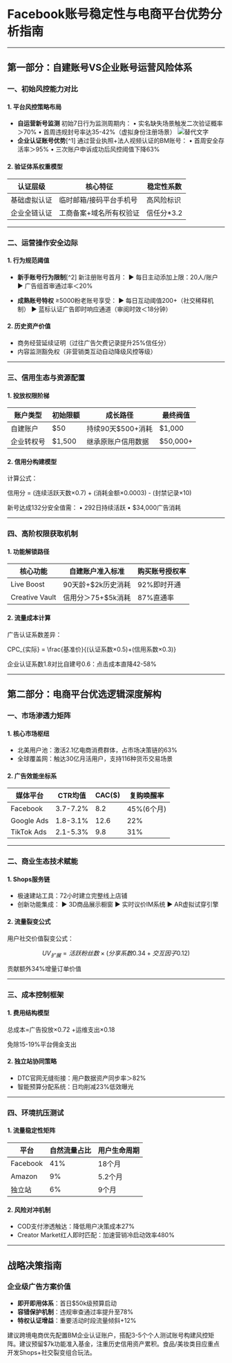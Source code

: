 
# Facebook账号稳定性与电商平台优势分析指南

---

## 第一部分：自建账号VS企业账号运营风险体系

### 一、初始风控能力对比
#### 1. 平台风控策略布局
- **自运营新号监测**
初始7日行为监测周期内：
• 实名缺失场景触发二次验证概率＞70%
• 首周违规封号率达35-42%（虚拟身份注册场景）
![替代文字](微信图片_20250331105407.png)
- **企业认证账号优势**[^1]
通过营业执照+法人视频认证的BM账号：
• 首周安全存活率＞95%
• 三次账户申诉成功后风控阈值下降63%

#### 2. 验证体系权重模型
| 认证层级       | 核心特征                | 稳定性系数 |
|----------------|-----------------------|------------|
| 基础虚拟认证    | 临时邮箱/接码平台手机号 | 高风险标识 |
| 企业全链认证    | 工商备案+域名所有权验证 | 信任分*3.2 |

---

### 二、运营操作安全边际
#### 1. 行为规范阈值
- **新手账号行为限制**[^2]
新注册账号首月：
▶ 每日主动添加上限：20人/账户
▶ 广告组首审通过率＜20%

- **成熟账号特权**
≥5000粉老账号享受：
▶ 每日互动阈值200+（社交稀释机制）
▶ 蓝标认证广告即时响应通道（审阅时效＜18分钟）

#### 2. 历史资产价值
- 商务经营延续证明（过往广告欠费记录提升25%信任分）
- 内容监测豁免权（非营销类互动自动降级风控等级）

---

### 三、信用生态与资源配置
#### 1. 投放权限阶梯
| 账户类型    | 初始限额 | 成长路径            | 最终阀值  |
|-------------|----------|---------------------|----------|
| 自建账户    | $50      | 持续90天$500+消耗   | $1,000   |
| 企业转权号  | $1,500   | 继承原账户信用数据   | $50,000+ |

#### 2. 信用分构建模型
计算公式：

信用分 = (连续活跃天数×0.7) + (消耗金额×0.0003) - (封禁记录×10)

新号达成132分安全值需：
• 292日持续活跃
• $34,000广告消耗

---

### 四、高阶权限获取机制
#### 1. 功能解锁路径
| 核心功能      | 自建账户准入标准         | 购买账号授权率 |
|---------------|-------------------------|---------------|
| Live Boost    | 90天龄+$2k历史消耗      | 92%即时开通    |
| Creative Vault| 信用分＞75+$5k消耗       | 87%直通率      |

#### 2. 流量成本计算
广告认证系数差异：

CPC_{实际} = \frac{基准价}{(认证系数×0.5)+(信用系数×0.3)}

企业认证系数1.8对比自建号0.6：点击成本直降42-58%

---

## 第二部分：电商平台优选逻辑深度解构

### 一、市场渗透力矩阵
#### 1. 核心市场枢纽
- 北美用户池：激活2.1亿电商消费群体，占市场决策链的63%
- 全球覆盖网：触达30亿月活用户，支持116种货币交易场景

#### 2. 广告效能坐标系
| 媒体平台    | CTR均值  | CAC($) | 复购唤醒率 |
|------------|---------|--------|-----------|
| Facebook   | 3.7-7.2%| 8.2    | 45%(6个月)|
| Google Ads | 1.8-3.1%| 12.6   | 22%       |
| TikTok Ads | 2.1-5.3%| 9.8    | 31%       |

---

### 二、商业生态技术赋能
#### 1. Shops服务链
- 极速建站工具：72小时建立完整线上店铺
- 创新功能集成：
  ▶ 3D商品展示橱窗
  ▶ 实时议价IM系统
  ▶ AR虚拟试穿引擎

#### 2. 流量裂变公式
用户社交价值裂变公式：
```math
UV_{扩展}=活跃粉丝数×(分享系数0.34+交互因子0.12)
``` 
贡献额外34%增量订单价值

---

### 三、成本控制框架
#### 1. 费用结构模型

总成本=广告投放×0.72 +运维支出×0.18 

免除15-19%平台佣金支出

#### 2. 独立站协同策略
- DTC官网无缝衔接：用户数据资产同步率＞82%
- 智能预算分配系统：日均削减23%低效曝光

---

### 四、环境抗压测试
#### 1. 流量稳定性矩阵
| 平台       | 自然流量占比 | 用户生命周期 |
|------------|--------------|--------------|
| Facebook   | 41%          | 18个月       |
| Amazon     | 9%           | 5.2个月      |
| 独立站     | 6%           | 9个月        |

#### 2. 风险对冲机制
- COD支付渗透触达：降低用户决策成本27%
- Creator Market红人即时匹配：加速营销冷启动效率480%

---

## 战略决策指南

### 企业级广告方案价值
- **即开即用体系**：首日$50k级预算启动
- **容错保护机制**：违规审查通过率提升至78%
- **特权认证增益**：重要活动时段流量倾斜+12%

建议跨境电商优先配置BM企业认证账户，搭配3-5个个人测试账号构建风控矩阵。建议预留$7k功能准入基金，注重历史信用资产累积。食品/美妆类目应重点开发Shops+社交裂变组合玩法。
